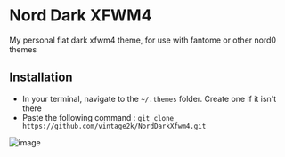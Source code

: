 # Nord Dark XFWM4
My personal flat dark xfwm4 theme, for use with fantome or other nord0 themes

## Installation
- In your terminal, navigate to the `~/.themes` folder. Create one if it isn't there
- Paste the following command : `git clone https://github.com/vintage2k/NordDarkXfwm4.git`

![image](https://user-images.githubusercontent.com/92392221/160606333-9884c103-ede1-455e-bfcb-ca2beb8eb977.png)
